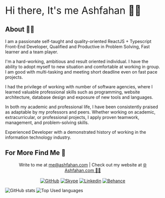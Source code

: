 <font size="6">Hi there, It's me Ashfahan 👨‍💻</font>

## About 🙆‍♂️

I am a passionate self-taught and quality-oriented ReactJS + Typescript Front-End Developer, Qualified and Productive in Problem Solving, Fast learner and a team player.

I'm a hard-working, ambitious and result oriented individual. I have the ability to adopt myself to new situation and comfortable at working in group. I am good with multi-tasking and meeting short deadline even on fast pace projects.

I had the privilege of working with number of software agencies, where I learned valuable professional skills such as programming, website architecture, database design and exposure of new tools and languages.

In both my academic and professional life, I have been consistently praised as adaptable by my professors and peers. Whether working on academic, extracurricular, or professional projects, I apply proven teamwork, management, and problem-solving skills.

Experienced Developer with a demonstrated history of working in the information technology industry.

## For More Find Me 📮

<p align="center">
  <span>Write to me at <a href="mailto:me@ashfahan.com">me@ashfahan.com</a> | Check out my website at <a href="https://ashfahan.com">🌐 Ashfahan.com 🙋‍♂️</a></span>
  <br>
  <br>
  <a href="https://GitHub.com/ashfahan"><img src="https://img.shields.io/badge/GitHub-Ashfahan-805ad5.svg?style=for-the-badge&logo=GitHub" alt="GitHub"></a>
  <a href="https://join.skype.com/invite/iS1oy3l9kTMM"><img src="https://img.shields.io/badge/Skype-Ashfahan-805ad5.svg?style=for-the-badge&logo=Skype" alt="Skype"></a>
  <a href="https://Linkedin.com/in/ashfahan"><img src="https://img.shields.io/badge/Linkedin-Ashfahan-805ad5.svg?style=for-the-badge&logo=Linkedin" alt="Linkedin"></a>
  <a href="https://Behance.net/ashfahan"><img src="https://img.shields.io/badge/Behance-Ashfahan-805ad5.svg?style=for-the-badge&logo=Behance" alt="Behance"></a>
</p>

![GitHub stats](https://github-readme-stats.vercel.app/api?username=ashfahan&custom_title=Ashfahan's%20Github&count_private=true&include_all_commits=true&title_color=805ad5&icon_color=805ad5&text_color=474747&show_icons=true&hide=stars)
![Top Used languages](https://github-readme-stats.vercel.app/api/top-langs/?username=ashfahan&title_color=805ad5&icon_color=805ad5&text_color=474747&langs_count=10&layout=compact)

